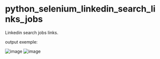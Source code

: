 # python_selenium_linkedin_search_links_jobs
Linkedin search jobs links.


output exemple:

![image](https://user-images.githubusercontent.com/72870423/202170147-88daee3a-db19-425b-b70e-6c28c3015cfb.png)
![image](https://user-images.githubusercontent.com/72870423/202170382-93106d3a-2ed8-476a-8612-f307d719988b.png)
